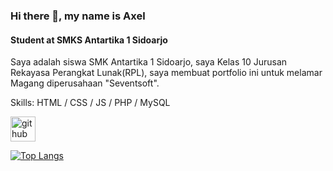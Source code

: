 ### Hi there 👋, my name is Axel
#### Student at SMKS Antartika 1 Sidoarjo
Saya adalah siswa SMK Antartika 1 Sidoarjo, saya Kelas 10 Jurusan Rekayasa Perangkat Lunak(RPL), saya membuat portfolio ini untuk melamar Magang diperusahaan "Seventsoft".

Skills: HTML / CSS / JS / PHP / MySQL



[<img src='https://cdn.jsdelivr.net/npm/simple-icons@3.0.1/icons/github.svg' alt='github' height='40'>](https://github.com/AxelMardiyo)  

[![Top Langs](https://github-readme-stats.vercel.app/api/top-langs/?username=AxelMardiyo)](https://github.com/anuraghazra/github-readme-stats)

